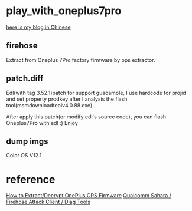# play_with_oneplus7pro

[here is my blog in Chinese](https://o0xmuhe.github.io/2022/11/01/Qual-Android%E6%96%B9%E6%A1%88Unlock%E5%AD%A6%E4%B9%A0-%E4%BB%A5Oneplus7Pro%E4%B8%BA%E4%BE%8B/)

## firehose

Extract from Oneplus 7Pro factory firmware by ops extractor.


## patch.diff

Edl(with tag 3.52.1)patch for support guacamole, I use hardcode for projid and set property prodkey after I analysis the flash tool(msmdownloadtoolv4.0.88.exe).

After apply this patch(or modify edl's source code), you can flash Oneplus7Pro with edl :) Enjoy

## dump imgs
Color OS V12.1

# reference

[How to Extract/Decrypt OnePlus OPS Firmware](https://www.droidwin.com/how-to-extract-oneplus-ops-firmware/)
[Qualcomm Sahara / Firehose Attack Client / Diag Tools](https://github.com/bkerler/edl)
